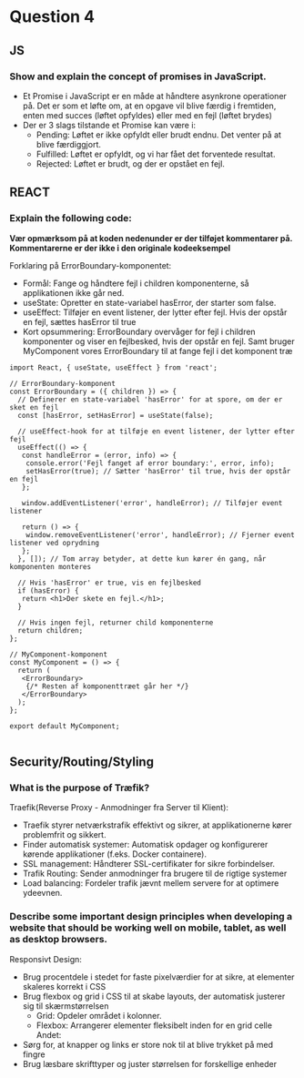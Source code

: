 # **Question 4**
## **JS**
### Show and explain the concept of promises in JavaScript.
* Et Promise i JavaScript er en måde at håndtere asynkrone operationer på. Det er som et løfte om, at en opgave vil blive færdig i fremtiden, enten med succes (løftet opfyldes) eller med en fejl (løftet brydes)
* Der er 3 slags tilstande et Promise kan være i:
  * Pending: Løftet er ikke opfyldt eller brudt endnu. Det venter på at blive færdiggjort.
  * Fulfilled: Løftet er opfyldt, og vi har fået det forventede resultat.
  * Rejected: Løftet er brudt, og der er opstået en fejl.

## **REACT**
### **Explain the following code:**
**Vær opmærksom på at koden nedenunder er der tilføjet kommentarer på. Kommentarerne er der ikke i den originale kodeeksempel**

Forklaring på ErrorBoundary-komponentet:
* Formål: Fange og håndtere fejl i children komponenterne, så applikationen ikke går ned.
* useState: Opretter en state-variabel hasError, der starter som false.
* useEffect: Tilføjer en event listener, der lytter efter fejl. Hvis der opstår en fejl, sættes hasError til true
* Kort opsummering: ErrorBoundary overvåger for fejl i children komponenter og viser en fejlbesked, hvis der opstår en fejl. Samt bruger MyComponent vores ErrorBoundary til at fange fejl i det komponent træ
```
import React, { useState, useEffect } from 'react';

// ErrorBoundary-komponent
const ErrorBoundary = ({ children }) => {
  // Definerer en state-variabel 'hasError' for at spore, om der er sket en fejl
  const [hasError, setHasError] = useState(false);

  // useEffect-hook for at tilføje en event listener, der lytter efter fejl
  useEffect(() => {
   const handleError = (error, info) => {
    console.error('Fejl fanget af error boundary:', error, info);
    setHasError(true); // Sætter 'hasError' til true, hvis der opstår en fejl
   };

   window.addEventListener('error', handleError); // Tilføjer event listener

   return () => {
    window.removeEventListener('error', handleError); // Fjerner event listener ved oprydning
   };
  }, []); // Tom array betyder, at dette kun kører én gang, når komponenten monteres

  // Hvis 'hasError' er true, vis en fejlbesked
  if (hasError) {
   return <h1>Der skete en fejl.</h1>;
  }

  // Hvis ingen fejl, returner child komponenterne
  return children;
};

// MyComponent-komponent
const MyComponent = () => {
  return (
   <ErrorBoundary>
    {/* Resten af komponenttræet går her */}
   </ErrorBoundary>
  );
};

export default MyComponent;
 
```
## **Security/Routing/Styling**
### What is the purpose of Træfik?

Traefik(Reverse Proxy - Anmodninger fra Server til Klient):
* Traefik styrer netværkstrafik effektivt og sikrer, at applikationerne kører problemfrit og sikkert.
* Finder automatisk systemer: Automatisk opdager og konfigurerer kørende applikationer (f.eks. Docker containere).
* SSL management: Håndterer SSL-certifikater for sikre forbindelser.
* Trafik Routing: Sender anmodninger fra brugere til de rigtige systemer
* Load balancing: Fordeler trafik jævnt mellem servere for at optimere ydeevnen.



### **Describe some important design principles when developing a website that should be working well on mobile, tablet, as well as desktop browsers.**
Responsivt Design:
* Brug procentdele i stedet for faste pixelværdier for at sikre, at elementer skaleres korrekt i CSS
* Brug flexbox og grid i CSS til at skabe layouts, der automatisk justerer sig til skærmstørrelsen
  * Grid: Opdeler området i kolonner.
  * Flexbox: Arrangerer elementer fleksibelt inden for en grid celle
Andet:
* Sørg for, at knapper og links er store nok til at blive trykket på med fingre
* Brug læsbare skrifttyper og juster størrelsen for forskellige enheder

